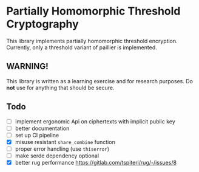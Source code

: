 # Partially Homomorphic Threshold Cryptography
This library implements partially homomorphic threshold encryption. Currently, only a  threshold variant of paillier is implemented.

## WARNING!
This library is written as a learning exercise and for research purposes. Do **not** use for anything that should be secure.


## Todo
- [ ] implement ergonomic Api on ciphertexts with implicit public key
- [ ] better documentation
- [ ] set up CI pipeline
- [x] misuse resistant `share_combine` function
- [ ] proper error handling (use `thiserror`)
- [ ] make serde dependency optional
- [x] better rug performance https://gitlab.com/tspiteri/rug/-/issues/8
